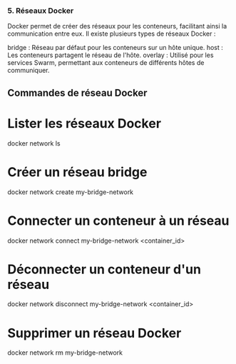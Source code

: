 ### 5. Réseaux Docker

Docker permet de créer des réseaux pour les conteneurs, facilitant ainsi la communication entre eux. Il existe plusieurs types de réseaux Docker :

bridge : Réseau par défaut pour les conteneurs sur un hôte unique.
host : Les conteneurs partagent le réseau de l'hôte.
overlay : Utilisé pour les services Swarm, permettant aux conteneurs de différents hôtes de communiquer.

## Commandes de réseau Docker

# Lister les réseaux Docker
docker network ls

# Créer un réseau bridge
docker network create my-bridge-network

# Connecter un conteneur à un réseau
docker network connect my-bridge-network <container_id>

# Déconnecter un conteneur d'un réseau
docker network disconnect my-bridge-network <container_id>

# Supprimer un réseau Docker
docker network rm my-bridge-network
